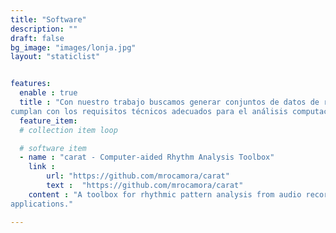 ```yaml
---
title: "Software"
description: ""
draft: false
bg_image: "images/lonja.jpg"
layout: "staticlist"


features:
  enable : true
  title : "Con nuestro trabajo buscamos generar conjuntos de datos de registros audiovisuales etiquetados que
cumplan con los requisitos técnicos adecuados para el análisis computacional del toque del tambor."
  feature_item:
  # collection item loop

  # software item
  - name : "carat - Computer-aided Rhythm Analysis Toolbox"
    link : 
        url: "https://github.com/mrocamora/carat"
        text :  "https://github.com/mrocamora/carat"   
    content : "A toolbox for rhythmic pattern analysis from audio recordings, including some ready-to-use software
applications."

---
```

